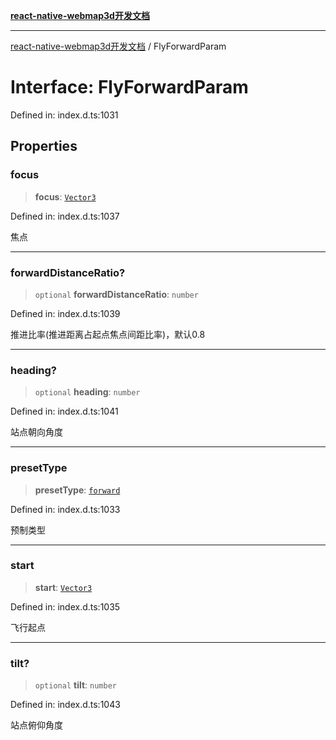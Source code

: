 [**react-native-webmap3d开发文档**](../README.md)

***

[react-native-webmap3d开发文档](../globals.md) / FlyForwardParam

# Interface: FlyForwardParam

Defined in: index.d.ts:1031

## Properties

### focus

> **focus**: [`Vector3`](Vector3.md)

Defined in: index.d.ts:1037

焦点

***

### forwardDistanceRatio?

> `optional` **forwardDistanceRatio**: `number`

Defined in: index.d.ts:1039

推进比率(推进距离占起点焦点间距比率)，默认0.8

***

### heading?

> `optional` **heading**: `number`

Defined in: index.d.ts:1041

站点朝向角度

***

### presetType

> **presetType**: [`forward`](../enumerations/FlyPresetType.md#forward)

Defined in: index.d.ts:1033

预制类型

***

### start

> **start**: [`Vector3`](Vector3.md)

Defined in: index.d.ts:1035

飞行起点

***

### tilt?

> `optional` **tilt**: `number`

Defined in: index.d.ts:1043

站点俯仰角度
